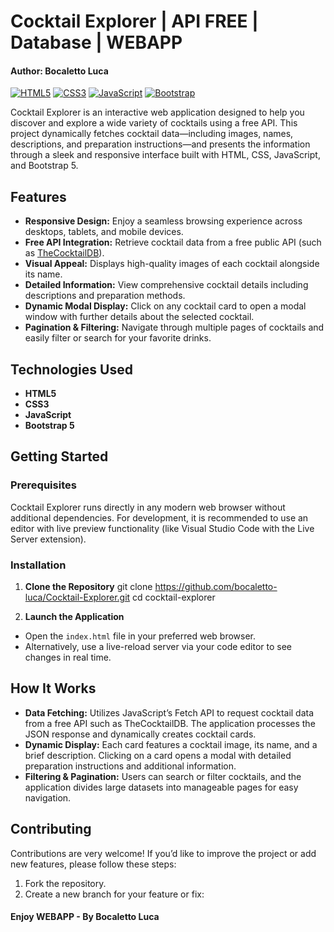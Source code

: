 # Cocktail Explorer | API FREE | Database | WEBAPP
#### Author: Bocaletto Luca

[![HTML5](https://img.shields.io/badge/HTML5-E34F26?style=for-the-badge&logo=html5&logoColor=white)](https://developer.mozilla.org/en-US/docs/Web/HTML) [![CSS3](https://img.shields.io/badge/CSS3-1572B6?style=for-the-badge&logo=css3&logoColor=white)](https://developer.mozilla.org/en-US/docs/Web/CSS) [![JavaScript](https://img.shields.io/badge/JavaScript-F7DF1E?style=for-the-badge&logo=javascript&logoColor=black)](https://developer.mozilla.org/en-US/docs/Web/JavaScript) [![Bootstrap](https://img.shields.io/badge/Bootstrap-7952B3?style=for-the-badge&logo=bootstrap&logoColor=white)](https://getbootstrap.com/)

Cocktail Explorer is an interactive web application designed to help you discover and explore a wide variety of cocktails using a free API. This project dynamically fetches cocktail data—including images, names, descriptions, and preparation instructions—and presents the information through a sleek and responsive interface built with HTML, CSS, JavaScript, and Bootstrap 5.

## Features

- **Responsive Design:** Enjoy a seamless browsing experience across desktops, tablets, and mobile devices.
- **Free API Integration:** Retrieve cocktail data from a free public API (such as [TheCocktailDB](https://www.thecocktaildb.com/)).
- **Visual Appeal:** Displays high-quality images of each cocktail alongside its name.
- **Detailed Information:** View comprehensive cocktail details including descriptions and preparation methods.
- **Dynamic Modal Display:** Click on any cocktail card to open a modal window with further details about the selected cocktail.
- **Pagination & Filtering:** Navigate through multiple pages of cocktails and easily filter or search for your favorite drinks.

## Technologies Used

- **HTML5**
- **CSS3**
- **JavaScript**
- **Bootstrap 5**

## Getting Started

### Prerequisites

Cocktail Explorer runs directly in any modern web browser without additional dependencies. For development, it is recommended to use an editor with live preview functionality (like Visual Studio Code with the Live Server extension).

### Installation

1. **Clone the Repository**
git clone https://github.com/bocaletto-luca/Cocktail-Explorer.git cd cocktail-explorer

2. **Launch the Application**

- Open the `index.html` file in your preferred web browser.
- Alternatively, use a live-reload server via your code editor to see changes in real time.

## How It Works

- **Data Fetching:** Utilizes JavaScript’s Fetch API to request cocktail data from a free API such as TheCocktailDB. The application processes the JSON response and dynamically creates cocktail cards.
- **Dynamic Display:** Each card features a cocktail image, its name, and a brief description. Clicking on a card opens a modal with detailed preparation instructions and additional information.
- **Filtering & Pagination:** Users can search or filter cocktails, and the application divides large datasets into manageable pages for easy navigation.

## Contributing

Contributions are very welcome! If you’d like to improve the project or add new features, please follow these steps:

1. Fork the repository.
2. Create a new branch for your feature or fix:

#### Enjoy WEBAPP - By Bocaletto Luca
